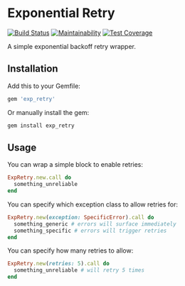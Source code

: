 # Exponential Retry

[![Build Status](https://travis-ci.org/jfiander/exp-retry.svg)](https://travis-ci.org/jfiander/exp-retry)
[![Maintainability](https://api.codeclimate.com/v1/badges/4c8be06f11872994f2c7/maintainability)](https://codeclimate.com/github/jfiander/exp-retry/maintainability)
[![Test Coverage](https://api.codeclimate.com/v1/badges/4c8be06f11872994f2c7/test_coverage)](https://codeclimate.com/github/jfiander/exp-retry/test_coverage)

A simple exponential backoff retry wrapper.

## Installation

Add this to your Gemfile:

```ruby
gem 'exp_retry'
```

Or manually install the gem:

```sh
gem install exp_retry
```

## Usage

You can wrap a simple block to enable retries:

```ruby
ExpRetry.new.call do
  something_unreliable
end
```

You can specify which exception class to allow retries for:

```ruby
ExpRetry.new(exception: SpecificError).call do
  something_generic # errors will surface immediately
  something_specific # errors will trigger retries
end
```

You can specify how many retries to allow:

```ruby
ExpRetry.new(retries: 5).call do
  something_unreliable # will retry 5 times
end
```
